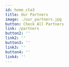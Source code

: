 ```yaml
---
id: home_cta3
title: Our Partners
image: ./our_partners.jpg
button: Check All Partners
link: /partners
button2: ''
link2: ''
button3: ''
link3: ''
button4: ''
link4: ''
---
```


